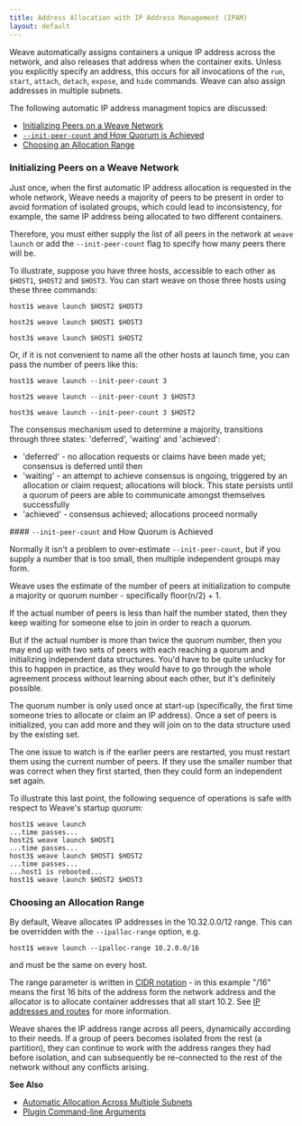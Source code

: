 ```yaml
---
title: Address Allocation with IP Address Management (IPAM)
layout: default
---
```



Weave automatically assigns containers a unique IP address
across the network, and also releases that address when the container
exits. Unless you explicitly specify an address, this occurs for all 
invocations of the `run`, `start`,
`attach`, `detach`, `expose`, and `hide` commands. Weave can also assign
addresses in multiple subnets.

The following automatic IP address managment topics are discussed: 

 * [Initializing Peers on a Weave Network](#initialization)
 * [`--init-peer-count` and How Quorum is Achieved](#quorum)
 * [Choosing an Allocation Range](#range)

 

### <a name="initialization"></a>Initializing Peers on a Weave Network

Just once, when the first automatic IP address allocation is requested
in the whole network, Weave needs a majority of peers to be present in
order to avoid formation of isolated groups, which could lead to
inconsistency, for example, the same IP address being allocated to two
different containers. 

Therefore, you must either supply the list of all peers in the network at `weave launch` or add the
`--init-peer-count` flag to specify how many peers there will be.

To illustrate, suppose you have three hosts, accessible to each other
as `$HOST1`, `$HOST2` and `$HOST3`. You can start weave on those three
hosts using these three commands:

    host1$ weave launch $HOST2 $HOST3

    host2$ weave launch $HOST1 $HOST3

    host3$ weave launch $HOST1 $HOST2

Or, if it is not convenient to name all the other hosts at launch
time, you can pass the number of peers like this:

    host1$ weave launch --init-peer-count 3

    host2$ weave launch --init-peer-count 3 $HOST3

    host3$ weave launch --init-peer-count 3 $HOST2

The consensus mechanism used to determine a majority, transitions
through three states: 'deferred', 'waiting' and 'achieved':

* 'deferred' - no allocation requests or claims have been made yet;
  consensus is deferred until then
* 'waiting' - an attempt to achieve consensus is ongoing, triggered by
  an allocation or claim request; allocations will block. This state
  persists until a quorum of peers are able to communicate amongst
  themselves successfully
* 'achieved' - consensus achieved; allocations proceed normally

####<a name="quorum"></a> `--init-peer-count` and How Quorum is Achieved

Normally it isn't a problem to over-estimate `--init-peer-count`, but if you supply
a number that is too small, then multiple independent groups may form.

Weave uses the estimate of the number of peers at initialization to
compute a majority or quorum number - specifically floor(n/2) + 1. 

If the actual number of peers is less than half the number stated, then
they keep waiting for someone else to join in order to reach a quorum. 

But if the actual number is more than twice the quorum
number, then you may end up with two sets of peers with each reaching a quorum and
initializing independent data structures. You'd have to be quite unlucky
for this to happen in practice, as they would have to go through the whole
agreement process without learning about each other, but it's
definitely possible.

The quorum number is only used once at start-up (specifically, the
first time someone tries to allocate or claim an IP address). Once
a set of peers is initialized, you can add more and they will join on
to the data structure used by the existing set.  

The one issue to watch is if the earlier peers are restarted, you must restart
them using the current number of peers. If they use the smaller number
that was correct when they first started, then they could form an
independent set again.

To illustrate this last point, the following sequence of operations
is safe with respect to Weave's startup quorum:

    host1$ weave launch
    ...time passes...
    host2$ weave launch $HOST1
    ...time passes...
    host3$ weave launch $HOST1 $HOST2
    ...time passes...
    ...host1 is rebooted...
    host1$ weave launch $HOST2 $HOST3

### <a name="range"></a>Choosing an Allocation Range

By default, Weave allocates IP addresses in the 10.32.0.0/12
range. This can be overridden with the `--ipalloc-range` option, e.g.

    host1$ weave launch --ipalloc-range 10.2.0.0/16

and must be the same on every host.

The range parameter is written in
[CIDR notation](http://en.wikipedia.org/wiki/Classless_Inter-Domain_Routing) -
in this example "/16" means the first 16 bits of the address form the
network address and the allocator is to allocate container addresses
that all start 10.2. See [IP
addresses and routes](/site/using-weave/service-management.md#routing) for more information.

Weave shares the IP address range across all peers, dynamically
according to their needs.  If a group of peers becomes isolated from
the rest (a partition), they can continue to work with the address
ranges they had before isolation, and can subsequently be re-connected
to the rest of the network without any conflicts arising.
    
 **See Also**

 * [Automatic Allocation Across Multiple Subnets](/site/ipam/allocation-multi-ipam.md)
 * [Plugin Command-line Arguments](/site/plugin/plug-in-command-line.md)
 
    